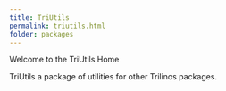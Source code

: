 ```yaml
---
title: TriUtils
permalink: triutils.html
folder: packages
---
```


Welcome to the TriUtils Home

TriUtils a package of utilities for other Trilinos packages.